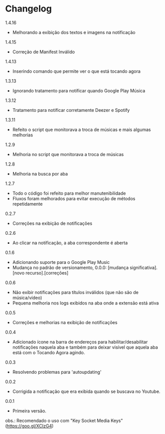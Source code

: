 # Changelog #

1.4.16
- Melhorando a exibição dos textos e imagens na notificação

1.4.15
- Correção de Manifest Inválido

1.4.13
- Inserindo comando que permite ver o que está tocando agora

1.3.13
- Ignorando tratamento para notificar quando Google Play Música

1.3.12
- Tratamento para notificar corretamente Deezer e Spotify

1.3.11
- Refeito o script que monitorava a troca de músicas e mais algumas melhorias

1.2.9
- Melhoria no script que monitorava a troca de músicas

1.2.8
- Melhoria na busca por aba

1.2.7
- Todo o código foi refeito para melhor manutenibilidade
- Fluxos foram melhorados para evitar execução de métodos repetidamente

0.2.7
- Correções na exibição de notificações

0.2.6
- Ao clicar na notificação, a aba correspondente é aberta

0.1.6
- Adicionando suporte para o Google Play Music
- Mudança no padrão de versionamento, 0.0.0: [mudança significativa].[novo recurso].[correções]

0.0.6
- Não exibir notificações para títulos inválidos (que não são de música/vídeo)
- Pequena melhoria nos logs exibidos na aba onde a extensão está ativa

0.0.5
- Correções e melhorias na exibição de notificações

0.0.4
- Adicionado ícone na barra de endereços para habilitar/desabilitar notificações naquela aba e também para deixar visível que aquela aba está com o Tocando Agora agindo.

0.0.3
- Resolvendo problemas para 'autoupdating'

0.0.2
- Corrigida a notificação que era exibida quando se buscava no Youtube.

0.0.1
- Primeira versão.


obs.: Recomendado o uso com "Key Socket Media Keys" (https://goo.gl/XCIzG4)